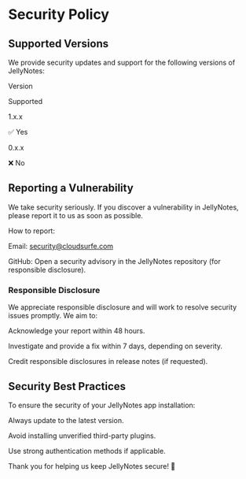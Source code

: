 # Security Policy

## Supported Versions

We provide security updates and support for the following versions of JellyNotes:

Version

Supported

1.x.x

✅ Yes

0.x.x

❌ No

## Reporting a Vulnerability

We take security seriously. If you discover a vulnerability in JellyNotes, please report it to us as soon as possible.

How to report:

Email: security@cloudsurfe.com

GitHub: Open a security advisory in the JellyNotes repository (for responsible disclosure).

### Responsible Disclosure

We appreciate responsible disclosure and will work to resolve security issues promptly. We aim to:

Acknowledge your report within 48 hours.

Investigate and provide a fix within 7 days, depending on severity.

Credit responsible disclosures in release notes (if requested).

## Security Best Practices

To ensure the security of your JellyNotes app installation:

Always update to the latest version.

Avoid installing unverified third-party plugins.

Use strong authentication methods if applicable.

Thank you for helping us keep JellyNotes secure! 🚀

